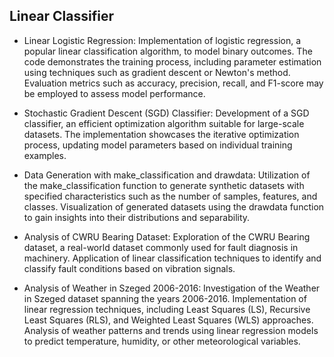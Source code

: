 ##  Linear Classifier
* Linear Logistic Regression:
Implementation of logistic regression, a popular linear classification algorithm, to model binary outcomes.
The code demonstrates the training process, including parameter estimation using techniques such as gradient descent or Newton's method.
Evaluation metrics such as accuracy, precision, recall, and F1-score may be employed to assess model performance.

* Stochastic Gradient Descent (SGD) Classifier:
Development of a SGD classifier, an efficient optimization algorithm suitable for large-scale datasets.
The implementation showcases the iterative optimization process, updating model parameters based on individual training examples.

* Data Generation with make_classification and drawdata:
Utilization of the make_classification function to generate synthetic datasets with specified characteristics such as the number of samples, features, and classes.
Visualization of generated datasets using the drawdata function to gain insights into their distributions and separability.

* Analysis of CWRU Bearing Dataset:
Exploration of the CWRU Bearing dataset, a real-world dataset commonly used for fault diagnosis in machinery.
Application of linear classification techniques to identify and classify fault conditions based on vibration signals.

* Analysis of Weather in Szeged 2006-2016:
Investigation of the Weather in Szeged dataset spanning the years 2006-2016.
Implementation of linear regression techniques, including Least Squares (LS), Recursive Least Squares (RLS), and Weighted Least Squares (WLS) approaches.
Analysis of weather patterns and trends using linear regression models to predict temperature, humidity, or other meteorological variables.
